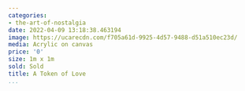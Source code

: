 ```yaml
---
categories:
- the-art-of-nostalgia
date: 2022-04-09 13:18:38.463194
image: https://ucarecdn.com/f705a61d-9925-4d57-9488-d51a510ec23d/
media: Acrylic on canvas
price: '0'
size: 1m x 1m
sold: Sold
title: A Token of Love
...
```

